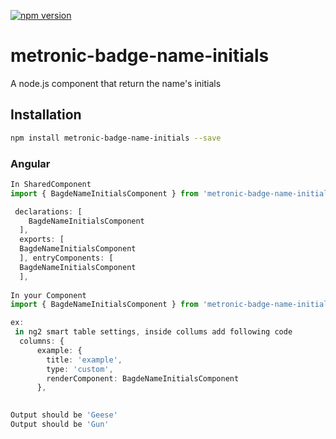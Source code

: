 [![npm version](https://badge.fury.io/js/mypluralize.svg)](https://www.npmjs.com/package/metronic-badge-name-initials)

# metronic-badge-name-initials

A node.js component that return the name's initials

## Installation 
```sh
npm install metronic-badge-name-initials --save
```

### Angular
```typescript
In SharedComponent
import { BagdeNameInitialsComponent } from 'metronic-badge-name-initials';

 declarations: [
    BagdeNameInitialsComponent
  ],
  exports: [
  BagdeNameInitialsComponent
  ], entryComponents: [
  BagdeNameInitialsComponent
  ],
  
In your Component
import { BagdeNameInitialsComponent } from 'metronic-badge-name-initials';

ex:
 in ng2 smart table settings, inside collums add following code
  columns: {
      example: {
        title: 'example',
        type: 'custom',
        renderComponent: BagdeNameInitialsComponent
      },
 

```
```sh
Output should be 'Geese'
Output should be 'Gun'
```
